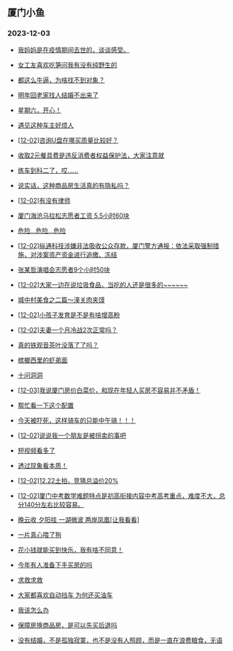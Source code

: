 ## 厦门小鱼 
### 2023-12-03

+ [我妈妈是在疫情期间去世的，谈谈感受。](http://bbs.xmfish.com/read-htm-tid-18114676.html)

+ [女工友喜欢吃笋问我有没有纯野生的](http://bbs.xmfish.com/read-htm-tid-18114668.html)

+ [都这么牛逼，为啥找不到对象？](http://bbs.xmfish.com/read-htm-tid-18114724.html)

+ [明年回老家找人结婚不出来了](http://bbs.xmfish.com/read-htm-tid-18114608.html)

+ [星期六，开心！](http://bbs.xmfish.com/read-htm-tid-18114662.html)

+ [遇见这种车主好烦人](http://bbs.xmfish.com/read-htm-tid-18114672.html)

+ [[12-02]咨询U盘在哪买质量比较好？](http://bbs.xmfish.com/read-htm-tid-18114669.html)

+ [收取2元餐具费是违反消费者权益保护法，大家注意就](http://bbs.xmfish.com/read-htm-tid-18114607.html)

+ [练车到科二了，哎……](http://bbs.xmfish.com/read-htm-tid-18114794.html)

+ [说实话，这种商品房生活真的有隐私吗？](http://bbs.xmfish.com/read-htm-tid-18114882.html)

+ [[12-02]有没有律师](http://bbs.xmfish.com/read-htm-tid-18114659.html)

+ [厦门海沧马拉松志愿者工资
5.5小时60块](http://bbs.xmfish.com/read-htm-tid-18114848.html)

+ [危险…危险…危险](http://bbs.xmfish.com/read-htm-tid-18114645.html)

+ [[12-02]纵通科技涉嫌非法吸收公众存款，厦门警方通报：依法采取强制措施，对涉案资产资金进行追缴、冻结](http://bbs.xmfish.com/read-htm-tid-18114747.html)

+ [张某哲演唱会志愿者9个小时50块](http://bbs.xmfish.com/read-htm-tid-18114865.html)

+ [[12-02]大家一边在说垃圾食品，当吃的人还是很多的~~~~~~](http://bbs.xmfish.com/read-htm-tid-18114906.html)

+ [城中村美食之二篇～潼关肉夹馍](http://bbs.xmfish.com/read-htm-tid-18114825.html)

+ [[12-02]小孩子发育是不是有啥增高粉](http://bbs.xmfish.com/read-htm-tid-18114886.html)

+ [[12-02]夫妻一个月冷战2次正常吗？](http://bbs.xmfish.com/read-htm-tid-18114877.html)

+ [真的铁观音茶叶没落了了吗？](http://bbs.xmfish.com/read-htm-tid-18114802.html)

+ [槟榔西里的虾弟面](http://bbs.xmfish.com/read-htm-tid-18114796.html)

+ [十问洞洞](http://bbs.xmfish.com/read-htm-tid-18114918.html)

+ [[12-03]我说厦门房价白菜价，和现在年轻人买房不容易并不矛盾！](http://bbs.xmfish.com/read-htm-tid-18115000.html)

+ [帮忙看一下这个配置](http://bbs.xmfish.com/read-htm-tid-18114824.html)

+ [今天被吓死，这样骑车的只能中午骑！！！](http://bbs.xmfish.com/read-htm-tid-18114858.html)

+ [[12-02]说说我一个朋友是被拐卖的事吧](http://bbs.xmfish.com/read-htm-tid-18114870.html)

+ [短视频看多了](http://bbs.xmfish.com/read-htm-tid-18114923.html)

+ [透过现象看本质！](http://bbs.xmfish.com/read-htm-tid-18114905.html)

+ [[12-02]12.22土拍，竞猜总溢价20%](http://bbs.xmfish.com/read-htm-tid-18114939.html)

+ [[12-02]厦门中考数学难题特点是初高衔接内容中考高考重点，难度不大，总分140分左右比较容易。](http://bbs.xmfish.com/read-htm-tid-18114903.html)

+ [晚云收 夕阳挂 一湖微波 两岸凤凰[让我看看]](http://bbs.xmfish.com/read-htm-tid-18114895.html)

+ [一片真心喂了狗](http://bbs.xmfish.com/read-htm-tid-18114929.html)

+ [花小钱就能买到快乐，我有啥不同意！](http://bbs.xmfish.com/read-htm-tid-18115050.html)

+ [今年有人准备下手买房的吗](http://bbs.xmfish.com/read-htm-tid-18114979.html)

+ [求救求救](http://bbs.xmfish.com/read-htm-tid-18115009.html)

+ [大家都喜欢自动挡车 为何还买油车](http://bbs.xmfish.com/read-htm-tid-18115007.html)

+ [我该怎么办](http://bbs.xmfish.com/read-htm-tid-18115115.html)

+ [保障房换商品房，是可以先买后退吗](http://bbs.xmfish.com/read-htm-tid-18114958.html)

+ [没有结婚，不是孤独寂寞，也不是没有人照顾，而是一直在浪费粮食，无语](http://bbs.xmfish.com/read-htm-tid-18115033.html)

